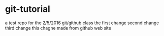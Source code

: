 # git-tutorial
a test repo for the 2/5/2016 git/github class
the first change
second change
third change
this chagne made from github web site

